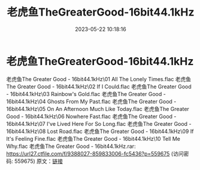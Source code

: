 ﻿---
title: 老虎鱼TheGreaterGood-16bit44.1kHz
date: 2023-05-22 10:18:16
categories: 外语音乐
tags: 外语音乐
---
# 老虎鱼TheGreaterGood-16bit44.1kHz

老虎鱼The Greater Good - 16bit44.1kHz\01 All
The Lonely Times.flac
老虎鱼The Greater Good - 16bit44.1kHz\02 If I Could.flac
老虎鱼The Greater Good - 16bit44.1kHz\03 Rainbow's Gold.flac
老虎鱼The Greater Good - 16bit44.1kHz\04 Ghosts From My
Past.flac
老虎鱼The Greater Good - 16bit44.1kHz\05 On An Afternoon Much Like
Today.flac
老虎鱼The Greater Good - 16bit44.1kHz\06 Nowhere Fast.flac
老虎鱼The Greater Good - 16bit44.1kHz\07 I've Lived Here For So
Long.flac
老虎鱼The Greater Good - 16bit44.1kHz\08 Lost Road.flac
老虎鱼The Greater Good - 16bit44.1kHz\09 If It's Feeling
Fine.flac
老虎鱼The Greater Good - 16bit44.1kHz\10 Tell Me Why.flac
老虎鱼The Greater Good - 16bit44.1kHz.rar: https://url27.ctfile.com/f/9388027-859833006-fc5436?p=559675
(访问密码: 559675)
原文：[链接](https://blog.sina.com.cn/s/blog_1647c7e76010311zj.html)